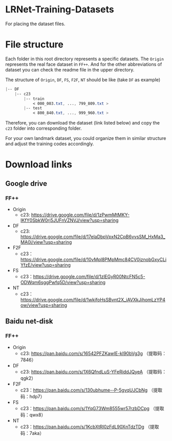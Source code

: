 # LRNet-Training-Datasets

For placing the dataset files.



# File structure

Each folder in this root directory represents a specific datasets. The `Origin` represents the real face dataset in `FF++`. And for the other abbreviations of dataset you can check the readme file in the upper directory.

The structure of `Origin`, `DF`, `FS`, `F2F`, `NT` should be like (take `DF` as example)

```css
|-- DF
    |-- c23
        |-- train
            < 000_003.txt, ..., 799_809.txt >
        |-- test
            < 800_840.txt, ..., 999_960.txt >
```

Therefore, you can download the dataset (link listed below) and copy the `c23` folder into corresponding folder.

For your own landmark dataset, you could organize them in similar structure and adjust the training codes accordingly. 



# Download links

## Google drive

### FF++

- Origin
  - c23: https://drive.google.com/file/d/1zPwmMtMKY-IKfY0SbkW0rj5JUFnVZNVJ/view?usp=sharing
- DF
  - c23: https://drive.google.com/file/d/17elaDbpVpxN2CpB6vvsSM_HxMa3_MA0i/view?usp=sharing
- F2F
  - c23：https://drive.google.com/file/d/10vMpl8PMpMmc84CV0jznobGxyCLiYfzE/view?usp=sharing
- FS
  - c23：https://drive.google.com/file/d/1zlEGyR00NtcFN5c5-ODWqm6sggPwfq5D/view?usp=sharing
- NT
  - c23：https://drive.google.com/file/d/1wkjfoHsSBvnt2X_iAVXkJihomLzYP4ow/view?usp=sharing



## Baidu net-disk

### FF++

- Origin
  - c23: https://pan.baidu.com/s/16542PFZKawIE-kI90bVg3g （提取码：7846）
- DF
  - c23: https://pan.baidu.com/s/1X6QfndLuS-YFeRiddJQyeA （提取码：qgk2）
- F2F
  - c23：https://pan.baidu.com/s/130ubhume--P-5gvqUJCbNg （提取码：hdp7）
- FS
  - c23：https://pan.baidu.com/s/1YqG73Wm8555wr57rzbDCpg （提取码：qwx8）
- NT
  - c23：https://pan.baidu.com/s/1KcbXtRI0zFdL90XnTdzTDg （提取码：7aka）

